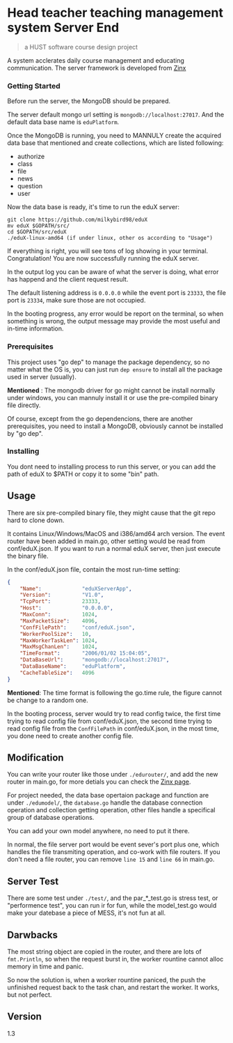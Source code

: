 # Head teacher teaching management system Server End
> a HUST software course design project

A system acclerates daily course management and educating communication. The server framework is developed from [Zinx](https://github.com/aceld/zinx)

### Getting Started

Before run the server, the MongoDB should be prepared.


The server default mongo url setting is ```mongodb://localhost:27017```.
And the default data base name is ```eduPlatform```.

Once the MongoDB is running, you need to MANNULY create the acquired data base that mentioned and create collections, which are listed following:

+ authorize
+ class
+ file
+ news
+ question
+ user

Now the data base is ready, it's time to run the eduX server:

```
git clone https://github.com/milkybird98/eduX
mv eduX $GOPATH/src/
cd $GOPATH/src/eduX
./eduX-linux-amd64 (if under linux, other os according to "Usage")
```

If everything is right, you will see tons of log showing in your terminal. Congratulation! You are now successfully running the eduX server.

In the output log you can be aware of what the server is doing, what error has happend and the client request result.

The default listening address is ```0.0.0.0``` while the event port is ```23333```, the file port is ```23334```, make sure those are not occupied.

In the booting progress, any error would be report on the terminal, so when something is wrong, the output message may provide the most useful and in-time information.

### Prerequisites
This project uses "go dep" to manage the package dependency, so no matter what the OS is, you can just run ```dep ensure``` to install all the package used in server (usually).

**Mentioned** : The mongodb driver for go might cannot be install normally under windows, you can mannuly install it or use the pre-compiled binary file directly.

Of course, except from the go dependencions, there are another prerequisites, you need to install a MongoDB, obviously cannot be installed by "go dep".

### Installing
You dont need to installing process to run this server, or you can add the path of eduX to $PATH or copy it to some "bin" path.

## Usage
There are six pre-compiled binary file, they might cause that the git repo hard to clone down.

It contains Linux/Windows/MacOS and i386/amd64 arch version. The event router have been added in main.go, other setting would be read from conf/eduX.json. If you want to run a normal eduX server, then just execute the binary file.

In the conf/eduX.json file, contain the most run-time setting:
```json
{
    "Name":             "eduXServerApp",
    "Version":          "V1.0",
    "TcpPort":          23333,
    "Host":             "0.0.0.0",
    "MaxConn":          1024,
    "MaxPacketSize":    4096,
    "ConfFilePath":     "conf/eduX.json",
    "WorkerPoolSize":   10,
    "MaxWorkerTaskLen": 1024,
    "MaxMsgChanLen":    1024,
    "TimeFormat":       "2006/01/02 15:04:05",
    "DataBaseUrl":      "mongodb://localhost:27017",
    "DataBaseName":     "eduPlatform",
    "CacheTableSize":   4096
}
```
**Mentioned**: The time format is following the go.time rule, the figure cannot be change to a random one.

In the booting process, server would try to read config twice, the first time trying to read config file from conf/eduX.json, the second time trying to read config file from the ```ConfFilePath``` in conf/eduX.json, in the most time, you done need to create another config file.

## Modification

You can write your router like those under ```./edurouter/```, and add the new router in main.go, for more detials you can check the [Zinx page](https://github.com/aceld/zinx).

For project needed, the data base opertaion package and function are under ```./edumodel/```, the ```database.go``` handle the database connection operation and collection getting operation, other files handle a specifical group of database operations.

You can add your own model anywhere, no need to put it there.

In normal, the file server port would be event sever's port plus one, which handles the file transmiting operation, and co-work with file routers. If you don't need a file router, you can remove ```line 15``` and ```line 66``` in main.go.

## Server Test 

There are some test under ```./test/```, and the par_*_test.go
is stress test, or "performence test", you can run ir for fun, while the model_test.go would make your datebase a piece of MESS, it's not fun at all.

## Darwbacks

The most string object are copied in the router, and there are lots of ```fmt.Println```, so when the request burst in, the worker rountine cannot alloc memory in time and panic.

So now the solution is, when a worker rountine paniced, the push the unfinished request back to the task chan, and restart the worker. It works, but not perfect.

## Version
1.3
